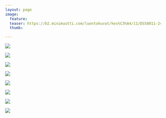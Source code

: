 ```yaml
---
layout: page
image:
  feature:
  teaser: https://b2.minimuutti.com/luontokuvat/kes%C3%A4/11/DS58011-245px.jpg
  thumb:

---
```


![](https://b2.minimuutti.com/luontokuvat/kes%C3%A4/11/DS58022-800px.jpg)

![](https://b2.minimuutti.com/luontokuvat/kes%C3%A4/11/DS58025-800px.jpg)

![](https://b2.minimuutti.com/luontokuvat/kes%C3%A4/11/DS58005-800px.jpg)

![](https://b2.minimuutti.com/luontokuvat/kes%C3%A4/11/DS58051-800px.jpg)

![](https://b2.minimuutti.com/luontokuvat/kes%C3%A4/11/DS58061-800px.jpg)

![](https://b2.minimuutti.com/luontokuvat/kes%C3%A4/11/DS58011-800px.jpg)

![](https://b2.minimuutti.com/luontokuvat/kes%C3%A4/11/DS58014-800px.jpg)

![](https://b2.minimuutti.com/luontokuvat/kes%C3%A4/11/DS58009-800px.jpg)
